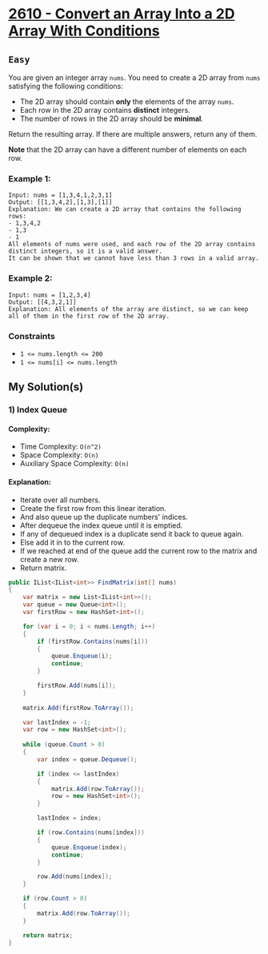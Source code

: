 [leet]: https://leetcode.com/problems/convert-an-array-into-a-2d-array-with-conditions/

# [2610 - Convert an Array Into a 2D Array With Conditions][leet]

## ```Easy```

You are given an integer array `nums`. You need to create a 2D array from `nums` satisfying the following conditions:
- The 2D array should contain **only** the elements of the array `nums`.
- Each row in the 2D array contains **distinct** integers.
- The number of rows in the 2D array should be **minimal**.

Return the resulting array. If there are multiple answers, return any of them.

**Note** that the 2D array can have a different number of elements on each row.

### Example 1:

```
Input: nums = [1,3,4,1,2,3,1]
Output: [[1,3,4,2],[1,3],[1]]
Explanation: We can create a 2D array that contains the following rows:
- 1,3,4,2
- 1,3
- 1
All elements of nums were used, and each row of the 2D array contains distinct integers, so it is a valid answer.
It can be shown that we cannot have less than 3 rows in a valid array.
```

### Example 2:

```
Input: nums = [1,2,3,4]
Output: [[4,3,2,1]]
Explanation: All elements of the array are distinct, so we can keep all of them in the first row of the 2D array.
```

### Constraints

- `1 <= nums.length <= 200`
- `1 <= nums[i] <= nums.length`


## My Solution(s)

### 1) Index Queue

#### Complexity:

- Time Complexity: ```O(n^2)```
- Space Complexity: ```O(n)```
- Auxiliary Space Complexity: ```O(n)```

#### Explanation:

- Iterate over all numbers.
- Create the first row from this linear iteration.
- And also queue up the duplicate numbers' indices.
- After dequeue the index queue until it is emptied.
- If any of dequeued index is a duplicate send it back to queue again.
- Else add it in to the current row.
- If we reached at end of the queue add the current row to the matrix and create a new row.
- Return matrix.

```cs
public IList<IList<int>> FindMatrix(int[] nums)
{
    var matrix = new List<IList<int>>();
    var queue = new Queue<int>();
    var firstRow = new HashSet<int>();

    for (var i = 0; i < nums.Length; i++)
    {
        if (firstRow.Contains(nums[i]))
        {
            queue.Enqueue(i);
            continue;
        }

        firstRow.Add(nums[i]);
    }
    
    matrix.Add(firstRow.ToArray());

    var lastIndex = -1;
    var row = new HashSet<int>();
    
    while (queue.Count > 0)
    {
        var index = queue.Dequeue();

        if (index <= lastIndex)
        {
            matrix.Add(row.ToArray());
            row = new HashSet<int>();
        }

        lastIndex = index;

        if (row.Contains(nums[index]))
        {
            queue.Enqueue(index);
            continue;
        }

        row.Add(nums[index]);
    }

    if (row.Count > 0)
    {
        matrix.Add(row.ToArray());
    }

    return matrix;
}
```
